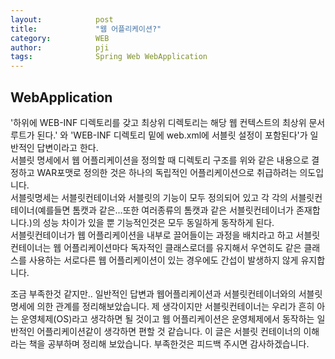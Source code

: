 ```yaml
---
layout:            post
title:             "웹 어플리케이션?"
category:          WEB
author:            pji
tags:              Spring Web WebApplication
---
```


## WebApplication
'하위에 WEB-INF 디렉토리를 갖고 최상위 디렉토리는 해당 웹 컨텍스트의 최상위 문서 루트가 된다.' 와 'WEB-INF 디렉토리 밑에 web.xml에 서블릿 설정이 포함된다'가 일반적인 답변이라고 한다.  
서블릿 명세에서 웹 어플리케이션을 정의할 때 디렉토리 구조를 위와 같은 내용으로 결정하고 WAR포맷로 정의한 것은 하나의 독립적인 어플리케이션으로 취급하려는 의도입니다.  
서블릿명세는 서블릿컨테이너와 서블릿의 기능이 모두 정의되어 있고 각 각의 서블릿컨테이너(예를들면 톰캣과 같은...또한 여러종류의 톰캣과 같은 서블릿컨테이너가 존재합니다.)의 성능 차이가 있을 뿐 기능적인것은 모두 동일하게 동작하게 된다.  
서블릿컨테이너가 웹 어플리케이션을 내부로 끌어들이는 과정을 배치라고 하고 서블릿 컨테이너는 웹 어플리케이션마다 독자적인 클래스로더를 유지해서 우연히도 같은 클래스를 사용하는 서로다른 웹 어플리케이션이 있는 경우에도 간섭이 발생하지 않게 유지합니다.  

조금 부족한것 같지만.. 일반적인 답변과 웹어플리케이션과 서블릿컨테이너와의 서블릿명세에 의한 관계를 정리해보았습니다. 제 생각이지만 서블릿컨테이너는 우리가 흔히 아는 운영체제(OS)라고 생각하면 될 것이고 웹 어플리케이션은 운영체제에서 동작하는 일반적인 어플리케이션같이 생각하면 편할 것 같습니다. 이 글은 서블릿 컨테이너의 이해라는 책을 공부하며 정리해 보았습니다. 부족한것은 피드백 주시면 감사하겠습니다.